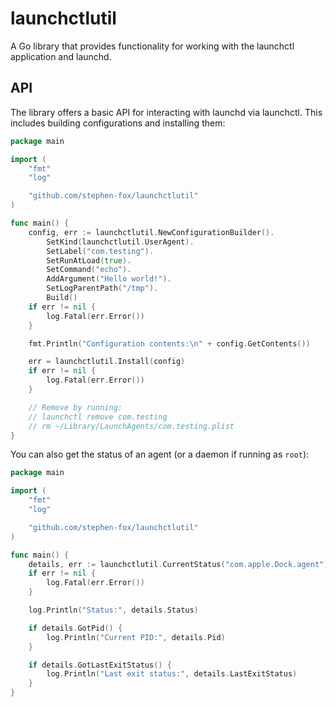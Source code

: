 # launchctlutil
A Go library that provides functionality for working with the launchctl
application and launchd.

## API
The library offers a basic API for interacting with launchd via launchctl.
This includes building configurations and installing them:
```go
package main

import (
	"fmt"
	"log"

	"github.com/stephen-fox/launchctlutil"
)

func main() {
	config, err := launchctlutil.NewConfigurationBuilder().
		SetKind(launchctlutil.UserAgent).
		SetLabel("com.testing").
		SetRunAtLoad(true).
		SetCommand("echo").
		AddArgument("Hello world!").
		SetLogParentPath("/tmp").
		Build()
	if err != nil {
		log.Fatal(err.Error())
	}

	fmt.Println("Configuration contents:\n" + config.GetContents())

	err = launchctlutil.Install(config)
	if err != nil {
		log.Fatal(err.Error())
	}

	// Remove by running:
	// launchctl remove com.testing
	// rm ~/Library/LaunchAgents/com.testing.plist 
}
```

You can also get the status of an agent (or a daemon if running as `root`):
```go
package main

import (
	"fmt"
	"log"

	"github.com/stephen-fox/launchctlutil"
)

func main() {
	details, err := launchctlutil.CurrentStatus("com.apple.Dock.agent")
	if err != nil {
		log.Fatal(err.Error())
	}

	log.Println("Status:", details.Status)

	if details.GotPid() {
		log.Println("Current PID:", details.Pid)
	}

	if details.GotLastExitStatus() {
		log.Println("Last exit status:", details.LastExitStatus)
	}
}
```
